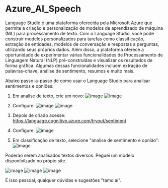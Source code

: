 # Azure_AI_Speech

Language Studio é uma plataforma oferecida pela Microsoft Azure que permite a criação e personalização de modelos de aprendizado de máquina (ML) para processamento de texto. Com o Language Studio, você pode construir modelos personalizados para tarefas como classificação, extração de entidades, modelos de conversação e respostas a perguntas, utilizando seus próprios dados. Além disso, a plataforma oferece a oportunidade de experimentar várias funcionalidades de Processamento de Linguagem Natural (NLP) pré-construídas e visualizar os resultados de forma gráfica. Algumas dessas funcionalidades incluem extração de palavras-chave, análise de sentimento, resumos e muito mais.


Abaixo passo-a-passo de como usar o Language Studio para analisar sentimentos e opniões:

1. Em analise de texto, crie um novo:
![image](https://github.com/noecir/Azure_AI_Speech/assets/161195278/02447c43-a50e-4ba7-ac23-25c2b246379f)
![image](https://github.com/noecir/Azure_AI_Speech/assets/161195278/a7ccf744-2be5-42a0-956c-bed7fecdd13a)

2. Configure:
![image](https://github.com/noecir/Azure_AI_Speech/assets/161195278/a2ac6fd2-3e04-47ce-95e7-0d55fbc99d25)
![image](https://github.com/noecir/Azure_AI_Speech/assets/161195278/9e8af5b6-b407-480b-b0e5-0f2320201629)

3. Depois de criado acesse: https://language.cognitive.azure.com/tryout/sentiment

4. Configure:
![image](https://github.com/noecir/Azure_AI_Speech/assets/161195278/c97fbf10-7609-4557-bca6-67c000d1cc51)

5. Em classificação de texto, selecione "analise de sentimento e opnião":
![image](https://github.com/noecir/Azure_AI_Speech/assets/161195278/937b708c-568a-45fc-90dd-723cc23302ad)

Poderão serem analisados textos diversos. Peguei um modelo disponibilzado no própio site.

![image](https://github.com/noecir/Azure_AI_Speech/assets/161195278/9883f342-ee2f-4d6d-86db-e6860ab3f4f7)
![image](https://github.com/noecir/Azure_AI_Speech/assets/161195278/2d07eb87-fa02-4e46-bb54-b8e231c1d4fc)
![image](https://github.com/noecir/Azure_AI_Speech/assets/161195278/4b38ac09-3b15-4b74-96ed-440b67352f46)


É isso pessoal, qualquer dúvidas e sugestões "tamo aí".




